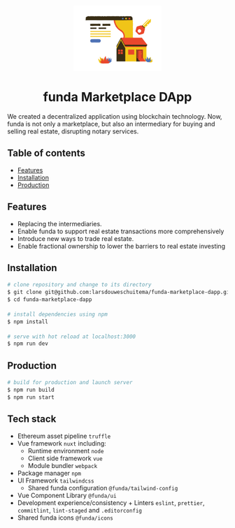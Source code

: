 <div align="center">
  <img width="200" src="docs/funda-marketplace-dapp.png" alt="funda Marketplace DApp">
  <h1>funda Marketplace DApp</h1>
</div>

We created a decentralized application using blockchain technology.​
​
Now, funda is not only a marketplace, but also an intermediary for buying and selling real estate, disrupting notary services.

## Table of contents

- [Features](#features)
- [Installation](#installation)
- [Production](#production)

## Features
- Replacing the intermediaries.​
- Enable funda to support real estate transactions more comprehensively ​
- Introduce new ways to trade real estate.​
- Enable fractional ownership to lower the barriers to real estate investing 

## Installation
```bash
# clone repository and change to its directory
$ git clone git@github.com:larsdouweschuitema/funda-marketplace-dapp.git
$ cd funda-marketplace-dapp

# install dependencies using npm
$ npm install

# serve with hot reload at localhost:3000
$ npm run dev
```

## Production
```bash
# build for production and launch server
$ npm run build
$ npm run start
```

## Tech stack
- Ethereum asset pipeline `truffle` 
- Vue framework `nuxt` including:
  - Runtime environment `node`
  - Client side framework `vue`
  - Module bundler `webpack`
- Package manager `npm`
- UI Framework `tailwindcss`
  - Shared funda configuration `@funda/tailwind-config`
- Vue Component Library `@funda/ui`
- Development experience/consistency + Linters `eslint`, `prettier`, `commitlint`, `lint-staged` and `.editorconfig`
- Shared funda icons `@funda/icons`
